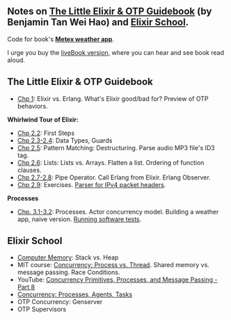 ## Notes on [The Little Elixir & OTP Guidebook](https://www.manning.com/books/the-little-elixir-and-otp-guidebook) (by Benjamin Tan Wei Hao) and [Elixir School](https://elixirschool.com/).

Code for book's [**Metex weather app**](https://github.com/rayning0/metex).

I urge you buy the [liveBook version](https://livebook.manning.com/book/the-little-elixir-and-otp-guidebook), where you can hear and see book read aloud.

## The Little Elixir & OTP Guidebook
- [Chp 1](ch1/what_is_elixir.md): Elixir vs. Erlang. What's Elixir good/bad for? Preview of OTP behaviors.

**Whirlwind Tour of Elixir:**
- [Chp 2.2](ch2/2.2_first-steps.md): First Steps
- [Chp 2.3-2.4](ch2/2.3-2.4_data-types_guards.md): Data Types, Guards
- [Chp 2.5](ch2/2.5_pattern-matching.md): Pattern Matching: Destructuring. Parse audio MP3 file's ID3 tag.
- [Chp 2.6](ch2/2.6_lists.md): Lists: Lists vs. Arrays. Flatten a list. Ordering of function clauses.
- [Chp 2.7-2.8](ch2/2.7-2.8_pipe-operator_erlang.md): Pipe Operator. Call Erlang from Elixir. Erlang Observer.
- [Chp 2.9](ch2/2.9_exercises.md): Exercises. [Parser for IPv4 packet headers](ch2/2.9_exercises.md#parser).

**Processes**
- [Chp. 3.1-3.2](ch3/3.1-3.2_processes_weather-app_run-tests.md): Processes. Actor concurrency model. Building a weather app, naive version. [Running software tests](ch3/3.1-3.2_processes_weather-app_run-tests.md#tests).

## Elixir School
- [Computer Memory](elixir_school/memory-stack_vs_heap.md): Stack vs. Heap
- MIT course: [Concurrency: Process vs. Thread](elixir_school/mit_concurrency-process_thread_race-conditions.md). Shared memory vs. message passing. Race Conditions.
- YouTube: [Concurrency Primitives, Processes, and Message Passing - Part 8](elixir_school/yt_concurrency-primitives_processes_message-passing.md)
- [Concurrency: Processes, Agents, Tasks](elixir_school/concurrency-processes_agents_tasks.md)
- OTP Concurrency: Genserver
- OTP Supervisors
